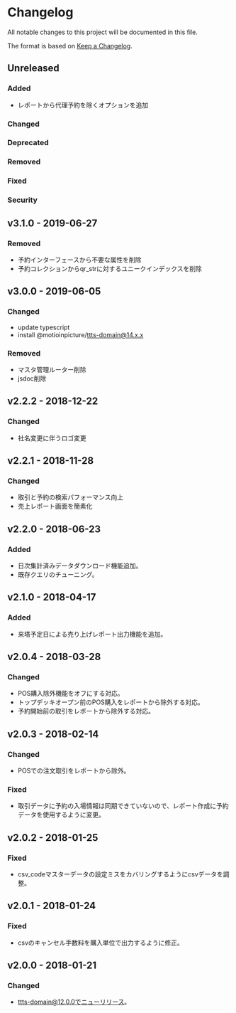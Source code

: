 # Changelog

All notable changes to this project will be documented in this file.

The format is based on [Keep a Changelog](http://keepachangelog.com/).

## Unreleased

### Added

- レポートから代理予約を除くオプションを追加

### Changed

### Deprecated

### Removed

### Fixed

### Security

## v3.1.0 - 2019-06-27

### Removed

- 予約インターフェースから不要な属性を削除
- 予約コレクションからqr_strに対するユニークインデックスを削除

## v3.0.0 - 2019-06-05

### Changed

- update typescript
- install @motioinpicture/ttts-domain@14.x.x

### Removed

- マスタ管理ルーター削除
- jsdoc削除

## v2.2.2 - 2018-12-22

### Changed

- 社名変更に伴うロゴ変更

## v2.2.1 - 2018-11-28

### Changed

- 取引と予約の検索パフォーマンス向上
- 売上レポート画面を簡素化

## v2.2.0 - 2018-06-23

### Added

- 日次集計済みデータダウンロード機能追加。
- 既存クエリのチューニング。

## v2.1.0 - 2018-04-17

### Added

- 来塔予定日による売り上げレポート出力機能を追加。

## v2.0.4 - 2018-03-28

### Changed

- POS購入除外機能をオフにする対応。
- トップデッキオープン前のPOS購入をレポートから除外する対応。
- 予約開始前の取引をレポートから除外する対応。

## v2.0.3 - 2018-02-14
### Changed
- POSでの注文取引をレポートから除外。

### Fixed
- 取引データに予約の入場情報は同期できていないので、レポート作成に予約データを使用するように変更。

## v2.0.2 - 2018-01-25
### Fixed
- csv_codeマスターデータの設定ミスをカバリングするようにcsvデータを調整。

## v2.0.1 - 2018-01-24
### Fixed
- csvのキャンセル手数料を購入単位で出力するように修正。

## v2.0.0 - 2018-01-21
### Changed
- ttts-domain@12.0.0でニューリリース。